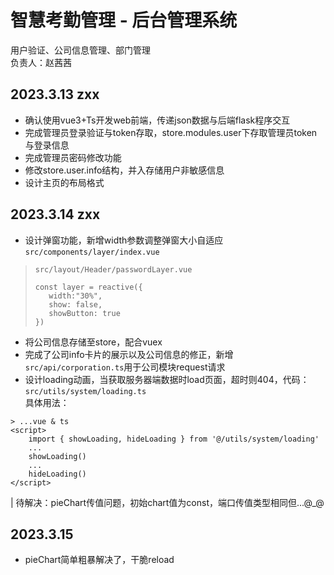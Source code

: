 # 智慧考勤管理 - 后台管理系统
用户验证、公司信息管理、部门管理  
负责人：赵茜茜
## 2023.3.13 zxx
* 确认使用vue3+Ts开发web前端，传递json数据与后端flask程序交互
* 完成管理员登录验证与token存取，store.modules.user下存取管理员token与登录信息
* 完成管理员密码修改功能
* 修改store.user.info结构，并入存储用户非敏感信息
* 设计主页的布局格式
## 2023.3.14 zxx
* 设计弹窗功能，新增width参数调整弹窗大小自适应`src/components/layer/index.vue`
> `src/layout/Header/passwordLayer.vue` 
> ```  
> const layer = reactive({
>    width:"30%",
>    show: false,
>    showButton: true
> }) 
> ```
* 将公司信息存储至store，配合vuex
* 完成了公司info卡片的展示以及公司信息的修正，新增`src/api/corporation.ts`用于公司模块request请求
* 设计loading动画，当获取服务器端数据时load页面，超时则404，代码：`src/utils/system/loading.ts`<br/>
具体用法：
```angular2html
> ...vue & ts
<script>
    import { showLoading, hideLoading } from '@/utils/system/loading'
    ...
    showLoading()
    ...
    hideLoading()
</script>
```
| 待解决：pieChart传值问题，初始chart值为const，端口传值类型相同但...@_@
## 2023.3.15
* pieChart简单粗暴解决了，干脆reload